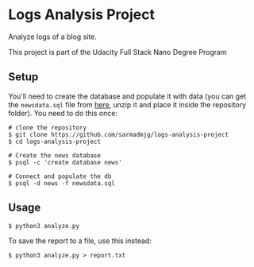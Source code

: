 # Logs Analysis Project
Analyze logs of a blog site.

This project is part of the Udacity Full Stack Nano Degree Program

## Setup
You'll need to create the database and populate it with data (you can get the `newsdata.sql` file from [here](https://d17h27t6h515a5.cloudfront.net/topher/2016/August/57b5f748_newsdata/newsdata.zip), unzip it and place it inside the repository folder). You need to do this once:
```
# clone the repository
$ git clone https://github.com/sarmadmjg/logs-analysis-project
$ cd logs-analysis-project

# Create the news database
$ psql -c 'create database news'

# Connect and populate the db
$ psql -d news -f newsdata.sql
```

## Usage
```
$ python3 analyze.py
```
To save the report to a file, use this instead:
```
$ python3 analyze.py > report.txt
```
